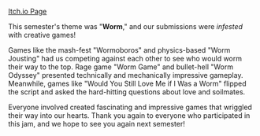 <!--
	Title: 			Scarlet Game Jam Spring 2024
	Description:	Recounting how scarlet game jam went.
	Date:		    April 17, 2024
	Image:			assets/blog-page-articles/2024/assets/sgj-spring.png
	Authors: 		Alan Tong
	Tags:			SGJ, event, spring
-->

[Itch.io Page](https://itch.io/jam/scarlet-game-jam-spring-2024)

This semester's theme was "**Worm**," and our submissions were *infested* with creative games!

Games like the mash-fest "Wormoboros" and physics-based "Worm Jousting" had us competing against each other to see who would worm their way to the top. Rage game "Worm Game" and bullet-hell "Worm Odyssey" presented technically and mechanically impressive gameplay. Meanwhile, games like "Would You Still Love Me if I Was a Worm" flipped the script and asked the hard-hitting questions about love and soilmates. 

Everyone involved created fascinating and impressive games that wriggled their way into our hearts. Thank you again to everyone who participated in this jam, and we hope to see you again next semester!